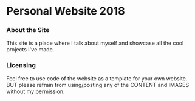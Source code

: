 # Personal Website 2018
### About the Site
This site is a place where I talk about myself and showcase all the cool projects I've made.

### Licensing
Feel free to use code of the website as a template for your own website. BUT please refrain from using/posting any of the CONTENT and IMAGES without my permission.
